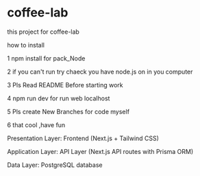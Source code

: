 # coffee-lab
this project for coffee-lab

how to install 

1 npm install for pack_Node

2 if you can't run try chaeck you have node.js on in you computer

3 Pls Read README Before starting work

4 npm run dev for run web localhost

5 Pls create New Branches for code myself

6 that cool ,have fun 

Presentation Layer: Frontend (Next.js + Tailwind CSS)

Application Layer: API Layer (Next.js API routes with Prisma ORM)
  
Data Layer: PostgreSQL database  
